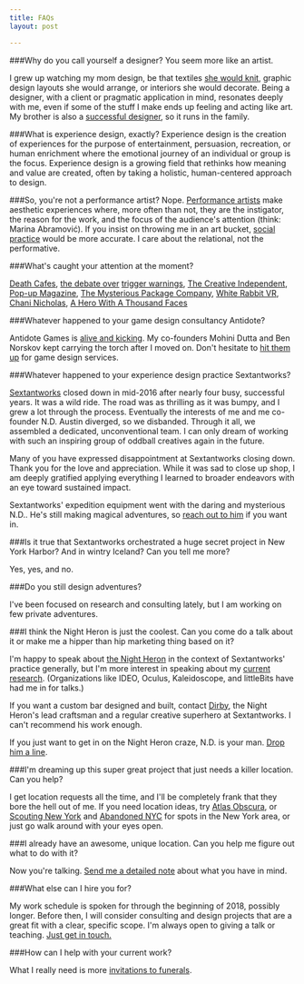 ```yaml
---
title: FAQs
layout: post

---
```


###Why do you call yourself a designer? You seem more like an artist.

I grew up watching my mom design, be that textiles [she would knit](https://www.instagram.com/aprioriknits/), graphic design layouts she would arrange, or interiors she would decorate. Being a designer, with a client or pragmatic application in mind, resonates deeply with me, even if some of the stuff I make ends up feeling and acting like art. My brother is also a [successful designer](http://easterncollective.com/), so it runs in the family.
   
   
###What is experience design, exactly?
Experience design is the creation of experiences for the purpose of entertainment, persuasion, recreation, or human enrichment where the emotional journey of an individual or group is the focus. Experience design is a growing field that rethinks how meaning and value are created, often by taking a holistic, human-centered approach to design.
   
   
###So, you're not a performance artist?
Nope. [Performance artists](https://en.wikipedia.org/wiki/Performance_art) make aesthetic experiences where, more often than not, they are the instigator, the reason for the work, and the focus of the audience's attention (think: Marina Abramović). If you insist on throwing me in an art bucket, [social practice](https://en.wikipedia.org/wiki/Social_practice_(art)) would be more accurate. I care about the relational, not the performative.
  
  
###What's caught your attention at the moment?

[Death Cafes](http://deathcafe.com/), [the debate over](http://www.newyorker.com/magazine/2016/05/30/the-new-activism-of-liberal-arts-colleges) [trigger warnings](http://www.theatlantic.com/magazine/archive/2015/09/the-coddling-of-the-american-mind/399356/), [The Creative Independent](https://thecreativeindependent.com/), [Pop-up Magazine](https://www.popupmagazine.com/), [The Mysterious Package Company](https://www.mysteriouspackage.com/), [White Rabbit VR](http://www.whiterabbitstudiosvr.com/), [Chani Nicholas](http://chaninicholas.com/), [A Hero With A Thousand Faces](https://en.wikipedia.org/wiki/The_Hero_with_a_Thousand_Faces)
  
    
###Whatever happened to your game design consultancy Antidote?

Antidote Games is [alive and kicking](http://www.playistheantidote.com/). My co-founders Mohini Dutta and Ben Norskov kept carrying the torch after I moved on. Don't hesitate to [hit them up](mailto:hello@playistheantidote.com) for game design services. 
   
   
###Whatever happened to your experience design practice Sextantworks?

[Sextantworks](http://sextant.works/) closed down in mid-2016 after nearly four busy, successful years. It was a wild ride. The road was as thrilling as it was bumpy, and I grew a lot through the process. Eventually the interests of me and me co-founder N.D. Austin diverged, so we disbanded. Through it all, we assembled a dedicated, unconventional team. I can only dream of working with such an inspiring group of oddball creatives again in the future.  

Many of you have expressed disappointment at Sextantworks closing down. Thank you for the love and appreciation. While it was sad to close up shop, I am deeply gratified applying everything I learned to broader endeavors with an eye toward sustained impact. 

Sextantworks' expedition equipment went with the daring and mysterious N.D.. He's still making magical adventures, so <a href="mailto:imbibe@nightheronspeakeasy.com">reach out to him</a> if you want in.   
   
   
###Is it true that Sextantworks orchestrated a huge secret project in New York Harbor? And in wintry Iceland? Can you tell me more?

Yes, yes, and no.
   
   
###Do you still design adventures?

I've been focused on research and consulting lately, but I am working on few private adventures. 
   
   
###I think the Night Heron is just the coolest. Can you come do a talk about it or make me a hipper than hip marketing thing based on it?

I'm happy to speak about [the Night Heron](http://sextant.works/nightheron) in the context of Sextantworks' practice generally, but I'm more interest in speaking about my [current research](/2016/04/sex-death-survival/). (Organizations like IDEO, Oculus, Kaleidoscope, and littleBits have had me in for talks.) 

If you want a custom bar designed and built, contact <a href="http://dirby.info/">Dirby</a>, the Night Heron's lead craftsman and a regular creative superhero at Sextantworks. I can't recommend his work enough.

If you just want to get in on the Night Heron craze, N.D. is your man. <a href="mailto:imbibe@nightheronspeakeasy.com">Drop him a line</a>.

   
   
###I'm dreaming up this super great project that just needs a killer location. Can you help?

I get location requests all the time, and I'll be completely frank that they bore the hell out of me. If you need location ideas, try [Atlas Obscura](http://www.atlasobscura.com/), or [Scouting New York](http://www.scoutingny.com/) and [Abandoned NYC](https://abandonednyc.com/) for spots in the New York area, or just go walk around with your eyes open.
   
   
###I already have an awesome, unique location. Can you help me figure out what to do with it?

Now you're talking. <a href="mailto:&#105;&#100;&#097;&#064;&#117;&#110;&#099;&#111;&#109;&#109;&#111;&#110;&#112;&#108;&#097;&#099;&#101;&#115;&#046;&#099;&#111;&#109;">Send me a detailed note</a> about what you have in mind.
   
   
###What else can I hire you for?

My work schedule is spoken for through the beginning of 2018, possibly longer. Before then, I will consider consulting and design projects that are a great fit with a clear, specific scope. I'm always open to giving a talk or teaching. <a href="mailto:&#105;&#100;&#097;&#064;&#117;&#110;&#099;&#111;&#109;&#109;&#111;&#110;&#112;&#108;&#097;&#099;&#101;&#115;&#046;&#099;&#111;&#109;">Just get in touch.</a>
   
   
###How can I help with your current work?

What I really need is more [invitations to funerals](/2016/04/sex-death-survival/). 
   
    
